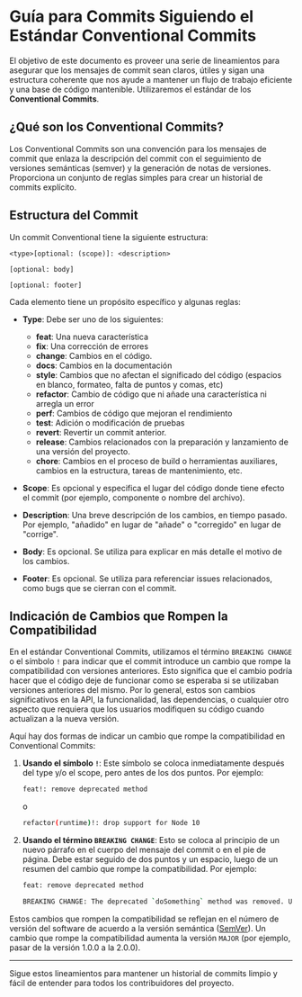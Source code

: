 # Guía para Commits Siguiendo el Estándar Conventional Commits

El objetivo de este documento es proveer una serie de lineamientos para asegurar que los mensajes de commit sean claros, útiles y sigan una estructura coherente que nos ayude a mantener un flujo de trabajo eficiente y una base de código mantenible. Utilizaremos el estándar de los **Conventional Commits**.

## ¿Qué son los Conventional Commits?

Los Conventional Commits son una convención para los mensajes de commit que enlaza la descripción del commit con el seguimiento de versiones semánticas (semver) y la generación de notas de versiones. Proporciona un conjunto de reglas simples para crear un historial de commits explícito.

## Estructura del Commit

Un commit Conventional tiene la siguiente estructura:

```
<type>[optional: (scope)]: <description>

[optional: body]

[optional: footer]
```

Cada elemento tiene un propósito específico y algunas reglas:

- **Type**: Debe ser uno de los siguientes:
    - **feat**: Una nueva característica
    - **fix**: Una corrección de errores
    - **change**: Cambios en el código.
    - **docs**: Cambios en la documentación
    - **style**: Cambios que no afectan el significado del código (espacios en blanco, formateo, falta de puntos y comas, etc)
    - **refactor**: Cambio de código que ni añade una característica ni arregla un error
    - **perf**: Cambios de código que mejoran el rendimiento
    - **test**: Adición o modificación de pruebas
    - **revert**: Revertir un commit anterior.
    - **release**: Cambios relacionados con la preparación y lanzamiento de una versión del proyecto.
    - **chore**: Cambios en el proceso de build o herramientas auxiliares, cambios en la estructura, tareas de mantenimiento, etc.

- **Scope**: Es opcional y especifica el lugar del código donde tiene efecto el commit (por ejemplo, componente o nombre del archivo).

- **Description**: Una breve descripción de los cambios, en tiempo pasado. Por ejemplo, "añadido" en lugar de "añade" o "corregido" en lugar de "corrige".

- **Body**: Es opcional. Se utiliza para explicar en más detalle el motivo de los cambios.

- **Footer**: Es opcional. Se utiliza para referenciar issues relacionados, como bugs que se cierran con el commit.

## Indicación de Cambios que Rompen la Compatibilidad

En el estándar Conventional Commits, utilizamos el término `BREAKING CHANGE` o el símbolo `!` para indicar que el commit introduce un cambio que rompe la compatibilidad con versiones anteriores. Esto significa que el cambio podría hacer que el código deje de funcionar como se esperaba si se utilizaban versiones anteriores del mismo. Por lo general, estos son cambios significativos en la API, la funcionalidad, las dependencias, o cualquier otro aspecto que requiera que los usuarios modifiquen su código cuando actualizan a la nueva versión.

Aquí hay dos formas de indicar un cambio que rompe la compatibilidad en Conventional Commits:

1. **Usando el símbolo `!`**: Este símbolo se coloca inmediatamente después del type y/o el scope, pero antes de los dos puntos. Por ejemplo:

    ```bash
    feat!: remove deprecated method
    ```

   o

    ```bash
    refactor(runtime)!: drop support for Node 10
    ```

2. **Usando el término `BREAKING CHANGE`**: Esto se coloca al principio de un nuevo párrafo en el cuerpo del mensaje del commit o en el pie de página. Debe estar seguido de dos puntos y un espacio, luego de un resumen del cambio que rompe la compatibilidad. Por ejemplo:

    ```bash
    feat: remove deprecated method

    BREAKING CHANGE: The deprecated `doSomething` method was removed. Use the `doSomethingElse` method instead.
    ```

Estos cambios que rompen la compatibilidad se reflejan en el número de versión del software de acuerdo a la versión semántica ([SemVer](https://semver.org/)). Un cambio que rompe la compatibilidad aumenta la versión `MAJOR` (por ejemplo, pasar de la versión 1.0.0 a la 2.0.0).

---

Sigue estos lineamientos para mantener un historial de commits limpio y fácil de entender para todos los contribuidores del proyecto.